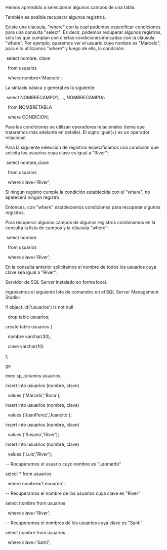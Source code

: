 Hemos aprendido a seleccionar algunos campos de una tabla.

También es posible recuperar algunos registros.



Existe una cláusula, "where" con la cual podemos especificar condiciones para una consulta "select". Es decir, podemos recuperar algunos registros, sólo los que cumplan con ciertas condiciones indicadas con la cláusula "where". Por ejemplo, queremos ver el usuario cuyo nombre es "Marcelo", para ello utilizamos "where" y luego de ella, la condición:



&nbsp;select nombre, clave

&nbsp; from usuarios

&nbsp; where nombre='Marcelo';

La sintaxis básica y general es la siguiente:



&nbsp;select NOMBRECAMPO1, ..., NOMBRECAMPOn

&nbsp; from NOMBRETABLA

&nbsp; where CONDICION;

Para las condiciones se utilizan operadores relacionales (tema que trataremos más adelante en detalle). El signo igual(=) es un operador relacional.

Para la siguiente selección de registros especificamos una condición que solicita los usuarios cuya clave es igual a "River":



&nbsp;select nombre,clave

&nbsp; from usuarios

&nbsp; where clave='River';

Si ningún registro cumple la condición establecida con el "where", no aparecerá ningún registro.



Entonces, con "where" establecemos condiciones para recuperar algunos registros.



Para recuperar algunos campos de algunos registros combinamos en la consulta la lista de campos y la cláusula "where":



&nbsp;select nombre

&nbsp; from usuarios

&nbsp; where clave='River';

En la consulta anterior solicitamos el nombre de todos los usuarios cuya clave sea igual a "River".



Servidor de SQL Server instalado en forma local.

Ingresemos el siguiente lote de comandos en el SQL Server Management Studio:



if object\_id('usuarios') is not null

&nbsp; drop table usuarios;



create table usuarios (

&nbsp; nombre varchar(30),

&nbsp; clave varchar(10)

);



go 



exec sp\_columns usuarios;



insert into usuarios (nombre, clave)

&nbsp; values ('Marcelo','Boca');

insert into usuarios (nombre, clave)

&nbsp; values ('JuanPerez','Juancito');

insert into usuarios (nombre, clave)

&nbsp; values ('Susana','River');

insert into usuarios (nombre, clave)

&nbsp; values ('Luis','River');



-- Recuperamos el usuario cuyo nombre es "Leonardo"

select \* from usuarios

&nbsp; where nombre='Leonardo';



-- Recuperamos el nombre de los usuarios cuya clave es "River"

select nombre from usuarios

&nbsp; where clave='River';



-- Recuperamos el nombres de los usuarios cuya clave es "Santi"

select nombre from usuarios

&nbsp; where clave='Santi';

